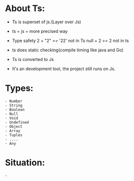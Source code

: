 # About Ts:
- Ts is superset of js.(Layer over Js)
- ts = js + more precised way
- Type safety
    2 + "2" == '22' not in Ts
    null + 2 == 2 not in ts

- ts does static checking(compile timing like java and Go)
- Ts is converted to Js
- It's an development tool, the project still runs on Js.

# Types:
    - Number
    - String
    - Boolean
    - Null
    - Void
    - Undefined
    - Object
    - Array
    - Tuples
    - ....
    - Any

# Situation:
    - 

